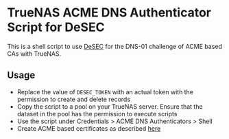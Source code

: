 # TrueNAS ACME DNS Authenticator Script for DeSEC

This is a shell script to use [DeSEC](https://desec.io) for the DNS-01 challenge
of ACME based CAs with TrueNAS.

## Usage

* Replace the value of `DESEC_TOKEN` with an actual token with the permission to create and delete records
* Copy the script to a pool on your TrueNAS server. Ensure that the dataset in the pool has the permission
  to execute scripts
* Use the script under Credentials > ACME DNS Authenticators > Shell
* Create ACME based certificates as described [here](https://www.truenas.com/docs/scale/scaletutorials/credentials/certificates/settingupletsencryptcertificates/)
 